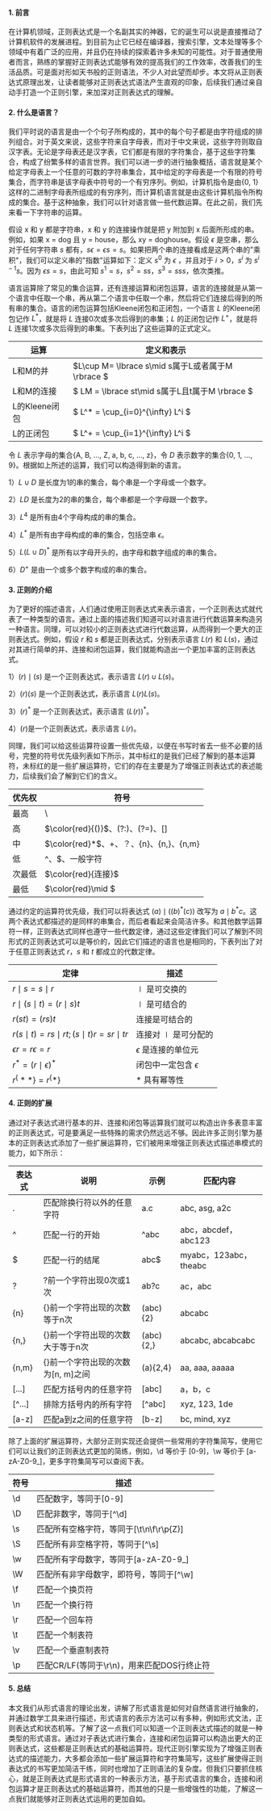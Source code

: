 #### 1. 前言

在计算机领域，正则表达式是一个名副其实的神器，它的诞生可以说是直接推动了计算机软件的发展进程。到目前为止它已经在编译器，搜索引擎，文本处理等多个领域中有着广泛的应用，并且仍在持续的探索着许多未知的可能性。对于普通使用者而言，熟练的掌握好正则表达式能够有效的提高我们的工作效率，改善我们的生活品质。可是面对形如天书般的正则语法，不少人对此望而却步。本文将从正则表达式原理出发，让读者能够对正则表达式语法产生直观的印象，后续我们通过亲自动手打造一个正则引擎，来加深对正则表达式的理解。

#### 2. 什么是语言？

我们平时说的语言是由一个个句子所构成的，其中的每个句子都是由字符组成的排列组合。对于英文来说，这些字符来自字母表，而对于中文来说，这些字符则取自汉字表。无论是字母表还是汉字表，它们都是有限的字符集合，基于这些字符集合，构成了纷繁多样的语言世界。我们可以进一步的进行抽象概括，语言就是某个给定字母表上一个任意的可数的字符串集合，其中给定的字母表是一个有限的符号集合，而字符串是该字母表中符号的一个有穷序列。例如，计算机指令是由{0, 1}这样的二进制字母表所组成的有穷序列，而计算机语言就是由这些计算机指令所构成的集合。基于这种抽象，我们可以针对语言做一些代数运算。在此之前，我们先来看一下字符串的运算。

假设 x 和 y 都是字符串，x 和 y 的连接操作就是把 y 附加到 x 后面所形成的串。例如，如果 x = dog 且 y = house，那么 xy = doghouse。假设 $\epsilon$ 是空串，那么对于任何字符串 $s$ 都有，$s{\epsilon} = {\epsilon}{s}=s$。如果把两个串的连接看成是这两个串的"乘积"，我们可以定义串的"指数"运算如下：定义 $s^0$ 为 $\epsilon$ ，并且对于 $i\gt0$，$s^i$ 为 $s^{i-1}s$。因为 $\epsilon{s}=s$，由此可知 $s^1=s$，$s^2=ss$，$s^3=sss$，依次类推。

语言运算除了常见的集合运算，还有连接运算和闭包运算，语言的连接就是从第一个语言中任取一个串，再从第二个语言中任取一个串，然后将它们连接后得到的所有串的集合。语言的闭包运算包括Kleene闭包和正闭包，一个语言 $L$ 的Kleene闭包记作 $L^*$，就是将 $L$ 连接0次或多次后得到的串集；$L$ 的正闭包记作 $L^+$，就是将 $L$ 连接1次或多次后得到的串集。下表列出了这些运算的正式定义。

| 运算          | 定义和表示 |
| ------------- | ---------- |
| L和M的并      | $L\cup M= \lbrace s\mid s属于L或者属于M \rbrace $ |
| L和M的连接    | $ LM = \lbrace st\mid s属于L且t属于M \rbrace $ |
| L的Kleene闭包 | $ L^* = \cup_{i=0}^{\infty} L^i $ |
| L的正闭包     | $ L^+ = \cup_{i=1}^{\infty} L^i $ |

令 $L$ 表示字母的集合{A, B, ..., Z, a, b, c, ..., z}，令 $D$ 表示数字的集合{0, 1, ..., 9}。根据如上所述的运算，我们可以构造得到新的语言。

1）$L\cup{D}$ 是长度为1的串的集合，每个串是一个字母或一个数字。

2）$LD$ 是长度为2的串的集合，每个串都是一个字母跟一个数字。

3）$L^4$ 是所有由4个字母构成的串的集合。

4）$L^*$ 是所有由字母构成的串的集合，包括空串 $\epsilon$。

5）$L(L\cup{D})^*$ 是所有以字母开头的，由字母和数字组成的串的集合。

6）$D^+$ 是由一个或多个数字构成的串的集合。

#### 3. 正则的介绍

为了更好的描述语言，人们通过使用正则表达式来表示语言，一个正则表达式就代表了一种类型的语言。通过上面的描述我们知道可以对语言进行代数运算来构造另一种语言。同理，可以对较小的正则表达式进行代数运算，从而得到一个更大的正则表达式。例如，假设 $r$ 和 $s$ 都是正则表达式，分别表示语言 $L(r)$ 和 $L(s)$，通过对其进行简单的并、连接和闭包运算，我们就能构造出一个更加丰富的正则表达式。

1）$(r)\mid(s)$ 是一个正则表达式，表示语言 $L(r)\cup{L(s)}$。

2）$(r)(s)$ 是一个正则表达式，表示语言 $L(r)L(s)$。

3）$(r)^*$ 是一个正则表达式，表示语言 $(L(r))^*$。

4）$(r)$是一个正则表达式，表示语言 $L(r)$。

同理，我们可以给这些运算符设置一些优先级，以便在书写时省去一些不必要的括号，完整的符号优先级列表如下所示，其中标红的是我们已经了解到的基本运算符，未标红的是一些扩展运算符，它们的存在主要是为了增强正则表达式的表述能力，后续我们会了解到它们的含义。

| 优先权 | 符号                       |
| ------ | -------------------------- |
| 最高   | \                                     |
| 高     | $\color{red}{()}$、(?:)、(?=)、[]      |
| 中     | $\color{red}*$、+、？、{n}、{n,}、{n,m} |
| 低     | ^、\$、一般字符                         |
| 次最低 | $\color{red}{连接}$                    |
| 最低   | $\color{red}\mid $                    |

通过约定的运算符优先级，我们可以将表达式 $(a)\mid((b)^*(c))$ 改写为 $a\mid b^*{c}$。这两个表达式都描述的是同样的串集合，而后者看起来会简洁许多。和其他数学运算符一样，正则表达式同样也遵守一些代数定律，通过这些定律我们可以了解到不同形式的正则表达式可以是等价的，因此它们描述的语言也是相同的，下表列出了对于任意正则表达式 $r$，$s$ 和 $t$ 都成立的代数定律。

| 定律                          | 描述                      |
| ----------------------------- | ------------------------- |
| $r\mid s=s\mid r$             | $\mid$ 是可交换的         |
| $r\mid(s\mid t)=(r\mid s)t$   | $\mid$ 是可结合的         |
| $r(st)=(rs)t$                 | 连接是可结合的             |
| $r(s\mid t)=rs\mid rt;(s\mid t)r=sr\mid tr$ | 连接对 $\mid$ 是可分配的|
| $\epsilon{r}=r\epsilon=r$     | $\epsilon$ 是连接的单位元 |
| $r^*=(r\mid\epsilon)^*$       | 闭包中一定包含 $\epsilon$ |
| $r^\{**\}=r^\{*\}$      | * 具有幂等性              |

#### 4. 正则的扩展

通过对子表达式进行基本的并、连接和闭包等运算我们就可以构造出许多表意丰富的正则表达式，可是要满足一些特殊的需求仍然远远不够。因此许多正则引擎为基本的正则表达式添加了一些扩展运算符，它们被用来增强正则表达式描述串模式的能力，如下所示：

| 表达式 | 说明                               | 示例      | 匹配内容              |
| ------ | ---------------------------------- | --------- | --------------------- |
| .      | 匹配除换行符以外的任意字符         | a.c       | abc, asg, a2c |
| ^      | 匹配一行的开始                     | ^abc      | abc，abcdef，abc123   |
| $      | 匹配一行的结尾                     | abc$      | myabc，123abc，theabc |
| ?      | ?前一个字符出现0次或1次            | ab?c      | ac，abc               |
| {n\}​   | {}前一个字符出现的次数等于n次      | (abc){2}  | abcabc                |
| {n,}​   | {}前一个字符出现的次数大于等于n次  | (abc){2,} | abcabc, abcabcabc     |
| {n,m}​  | {}前一个字符出现的次数为[n, m]之间 | (a){2,4}  | aa, aaa, aaaaa        |
| [...]​  | 匹配方括号内的任意字符             | [abc]     | a，b，c               |
| [^...] | 排除方括号内的所有字符             | [^abc]    | xyz, 123, 1de         |
| [a-z]  | 匹配a到z之间的任意字符             | [b-z]     | bc, mind, xyz         |

除了上面的扩展运算符，大部分正则实现还会提供一些常用的字符集简写，使用它们可以让我们的正则表达式更加的简练，例如，\d 等价于 [0-9]，\w 等价于 [a-zA-Z0-9_]，更多字符集简写可以查阅下表。

| 符号 | 描述                                       |
| ---- | ------------------------------------------ |
| \d   | 匹配数字，等同于[0-9]                      |
| \D   | 匹配非数字，等同于\[^\d]                   |
| \s   | 匹配所有空格字符，等同于[\t\n\f\r\p{Z}]    |
| \S   | 匹配所有非空格字符，等同于\[^\s]           |
| \w   | 匹配所有字母数字，等同于[a-zA-Z0-9_]       |
| \W   | 匹配所有非字母数字，即符号，等同于\[^\w]   |
| \f   | 匹配一个换页符                             |
| \n   | 匹配一个换行符                             |
| \r   | 匹配一个回车符                             |
| \t   | 匹配一个制表符                             |
| \v   | 匹配一个垂直制表符                         |
| \p   | 匹配CR/LF(等同于\r\n)，用来匹配DOS行终止符 |

#### 5. 总结

本文我们从形式语言的理论出发，讲解了形式语言是如何对自然语言进行抽象的，并通过数学工具来进行描述，形式语言的表示方法可以有多种，例如形式文法，正则表达式和状态机等。了解了这一点我们可以知道一个正则表达式描述的就是一种类型的形式语言。通过对子表达式进行集合，连接和闭包运算可以构造出更大的正则表达式，这些都是正则表达式的基础运算符。现代正则引擎实现为了增强正则表达式的描述能力，大多都会添加一些扩展运算符和字符集简写，这些扩展使得正则表达式的书写更加简洁干练，同时也增加了正则语法的复杂度。但我们只要抓住核心，就是正则表达式是形式语言的一种表示方法，基于形式语言的集合，连接和闭包运算才是正则表达式的基础运算符，而其他的只是一些增强性的功能，了解这一点我们就能够对正则表达式运用的更加自如。